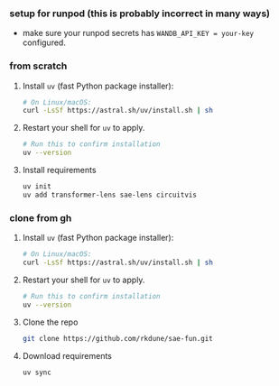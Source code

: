 ### setup for runpod (this is probably incorrect in many ways)

* make sure your runpod secrets has `WANDB_API_KEY = your-key` configured.

### from scratch

1. Install `uv` (fast Python package installer):
   ```bash
   # On Linux/macOS:
   curl -LsSf https://astral.sh/uv/install.sh | sh
   ```

2. Restart your shell for `uv` to apply.
   ```bash
   # Run this to confirm installation
   uv --version
   ```

3. Install requirements
    ```bash
    uv init
    uv add transformer-lens sae-lens circuitvis
    ```


### clone from gh
1. Install `uv` (fast Python package installer):
   ```bash
   # On Linux/macOS:
   curl -LsSf https://astral.sh/uv/install.sh | sh
   ```

2. Restart your shell for `uv` to apply.
   ```bash
   # Run this to confirm installation
   uv --version
   ```

3. Clone the repo
   ```bash
   git clone https://github.com/rkdune/sae-fun.git
   ```

3. Download requirements
   ```bash
   uv sync
   ```